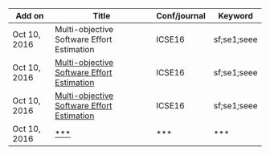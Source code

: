 | Add on | Title                                                 | Conf/journal            | Keyword      |
|--------|-------------|-------------------------|--------------|
|Oct 10, 2016|Multi-objective Software Effort Estimation|ICSE16|sf;se1;seee|
|Oct 10, 2016|[Multi-objective Software Effort Estimation](notes/Multi-objective_Software_Effort_Estimation.md)|ICSE16|sf;se1;seee|
|Oct 10, 2016|[Multi-objective Software Effort Estimation](notes/Multi-objective_Software_Effort_Estimation.md)|ICSE16|sf;se1;seee|
|Oct 10, 2016|[***](notes/***.md)|***|***|
